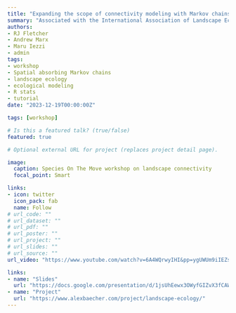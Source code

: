 ```yaml
---
title: "Expanding the scope of connectivity modeling with Markov chains: perspectives and applications in R"
summary: "Associated with the International Association of Landscape Ecologists (IALE) meeting"
authors:
- RJ Fletcher
- Andrew Marx
- Maru Iezzi
- admin
tags:
- workshop
- Spatial absorbing Markov chains
- landscape ecology
- ecological modeling
- R stats
- tutorial
date: "2023-12-19T00:00:00Z"

tags: [workshop]

# Is this a featured talk? (true/false)
featured: true

# Optional external URL for project (replaces project detail page).

image:  
  caption: Species On The Move workshop on landscape connectivity 
  focal_point: Smart

links:
- icon: twitter
  icon_pack: fab
  name: Follow
# url_code: ""
# url_dataset: ""
# url_pdf: ""
# url_poster: ""
# url_project: ""
# url_slides: ""
# url_source: ""
url_video: "https://www.youtube.com/watch?v=6A4WQrwyIHI&pp=ygUWUm9iIEZsZXRjaGVyIHNhbWMgaWFsZQ%3D%3D"

links:
- name: "Slides"
  url: "https://docs.google.com/presentation/d/1jsUhEewx3OWyfGIZvX3fCAWCGYeYyffM/edit?usp=sharing&ouid=118161165194611535602&rtpof=true&sd=true"
- name: "Project"
  url: "https://www.alexbaecher.com/project/landscape-ecology/"
---
```

